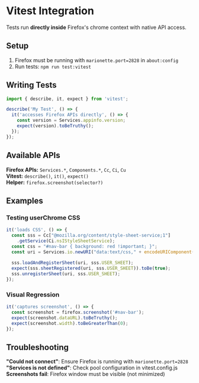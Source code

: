 # Vitest Integration

Tests run **directly inside** Firefox's chrome context with native API access.

## Setup

1. Firefox must be running with `marionette.port=2828` in `about:config`
2. Run tests: `npm run test:vitest`

## Writing Tests

```javascript
import { describe, it, expect } from 'vitest';

describe('My Test', () => {
  it('accesses Firefox APIs directly', () => {
    const version = Services.appinfo.version;
    expect(version).toBeTruthy();
  });
});
```

## Available APIs

**Firefox APIs:** `Services.*`, `Components.*`, `Cc`, `Ci`, `Cu`  
**Vitest:** `describe()`, `it()`, `expect()`  
**Helper:** `firefox.screenshot(selector?)`

## Examples

### Testing userChrome CSS

```javascript
it('loads CSS', () => {
  const sss = Cc["@mozilla.org/content/style-sheet-service;1"]
    .getService(Ci.nsIStyleSheetService);
  const css = "#nav-bar { background: red !important; }";
  const uri = Services.io.newURI("data:text/css," + encodeURIComponent(css));
  
  sss.loadAndRegisterSheet(uri, sss.USER_SHEET);
  expect(sss.sheetRegistered(uri, sss.USER_SHEET)).toBe(true);
  sss.unregisterSheet(uri, sss.USER_SHEET);
});
```

### Visual Regression

```javascript
it('captures screenshot', () => {
  const screenshot = firefox.screenshot('#nav-bar');
  expect(screenshot.dataURL).toBeTruthy();
  expect(screenshot.width).toBeGreaterThan(0);
});
```

## Troubleshooting

**"Could not connect"**: Ensure Firefox is running with `marionette.port=2828`  
**"Services is not defined"**: Check pool configuration in vitest.config.js  
**Screenshots fail**: Firefox window must be visible (not minimized)
